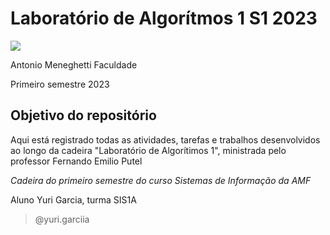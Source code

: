 # **Laboratório de Algorítmos 1 S1 2023** #

![](https://s3.dualstack.us-east-2.amazonaws.com/pythondotorg-assets/media/community/logos/python-logo-only.png)



Antonio Meneghetti Faculdade

Primeiro semestre 2023

## **Objetivo do repositório** ##

Aqui está registrado todas as atividades, tarefas e trabalhos desenvolvidos ao longo da cadeira "Laboratório de Algorítimos 1", ministrada pelo professor Fernando Emilio Putel

*Cadeira do primeiro semestre do curso Sistemas de Informação da AMF*

Aluno Yuri Garcia, turma SIS1A


> @yuri.garciia
